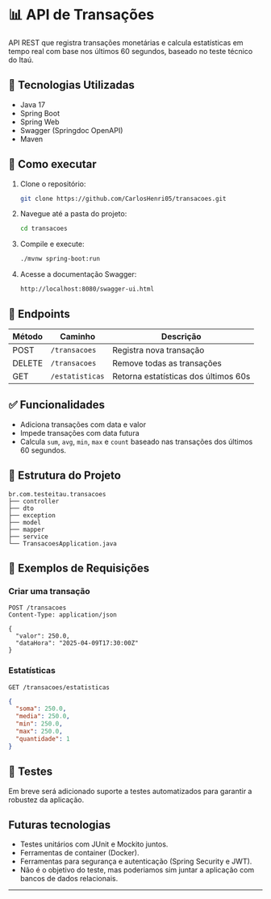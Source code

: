 # 📊 API de Transações

API REST que registra transações monetárias e calcula estatísticas em tempo real com base nos últimos 60 segundos, baseado no teste técnico do Itaú.

## 🔧 Tecnologias Utilizadas

- Java 17  
- Spring Boot  
- Spring Web  
- Swagger (Springdoc OpenAPI)  
- Maven

## 🚀 Como executar

1. Clone o repositório:

   ```bash
   git clone https://github.com/CarlosHenri05/transacoes.git
   ```

2. Navegue até a pasta do projeto:

   ```bash
   cd transacoes
   ```

3. Compile e execute:

   ```bash
   ./mvnw spring-boot:run
   ```

4. Acesse a documentação Swagger:

   ```
   http://localhost:8080/swagger-ui.html
   ```

## 📌 Endpoints

| Método | Caminho                    | Descrição                           |
|--------|----------------------------|-------------------------------------|
| POST   | `/transacoes`              | Registra nova transação             |
| DELETE | `/transacoes`              | Remove todas as transações          |
| GET    | `/estatisticas`            | Retorna estatísticas dos últimos 60s|

## ✅ Funcionalidades

- Adiciona transações com data e valor
- Impede transações com data futura
- Calcula `sum`, `avg`, `min`, `max` e `count` baseado nas transações dos últimos 60 segundos. 

## 📁 Estrutura do Projeto

```
br.com.testeitau.transacoes
├── controller
├── dto
├── exception
├── model
├── mapper
├── service
└── TransacoesApplication.java
```

## 📄 Exemplos de Requisições

### Criar uma transação

```http
POST /transacoes
Content-Type: application/json

{
  "valor": 250.0,
  "dataHora": "2025-04-09T17:30:00Z"
}
```

### Estatísticas

```http
GET /transacoes/estatisticas
```

```json
{
  "soma": 250.0,
  "media": 250.0,
  "min": 250.0,
  "max": 250.0,
  "quantidade": 1
}
```

## 🧪 Testes

Em breve será adicionado suporte a testes automatizados para garantir a robustez da aplicação.

## Futuras tecnologias 

- Testes unitários com JUnit e Mockito juntos.
- Ferramentas de container (Docker).
- Ferramentas para segurança e autenticação (Spring Security e JWT).
- Não é o objetivo do teste, mas poderiamos sim juntar a aplicação com bancos de dados relacionais. 


---
